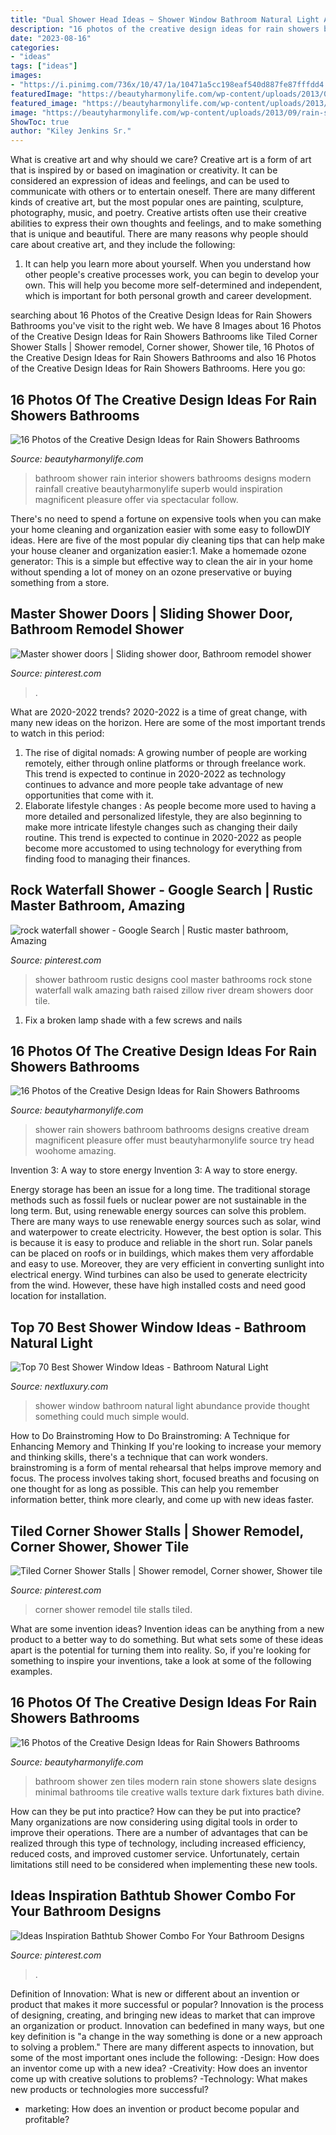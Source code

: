 ```yaml
---
title: "Dual Shower Head Ideas ~ Shower Window Bathroom Natural Light Abundance Provide Thought Something Could Much Simple Would"
description: "16 photos of the creative design ideas for rain showers bathrooms"
date: "2023-08-16"
categories:
- "ideas"
tags: ["ideas"]
images:
- "https://i.pinimg.com/736x/10/47/1a/10471a5cc198eaf540d887fe87fffdd4.jpg"
featuredImage: "https://beautyharmonylife.com/wp-content/uploads/2013/09/shower-head-rain-52059-4275855-800x1200.jpg"
featured_image: "https://beautyharmonylife.com/wp-content/uploads/2013/09/thumbs_351076_0_8-5120-modern-bathroom.jpg"
image: "https://beautyharmonylife.com/wp-content/uploads/2013/09/rain-shower29ui.jpg"
ShowToc: true
author: "Kiley Jenkins Sr."
---
```



What is creative art and why should we care?
Creative art is a form of art that is inspired by or based on imagination or creativity. It can be considered an expression of ideas and feelings, and can be used to communicate with others or to entertain oneself. There are many different kinds of creative art, but the most popular ones are painting, sculpture, photography, music, and poetry. Creative artists often use their creative abilities to express their own thoughts and feelings, and to make something that is unique and beautiful. There are many reasons why people should care about creative art, and they include the following: 
1) It can help you learn more about yourself. When you understand how other people's creative processes work, you can begin to develop your own. This will help you become more self-determined and independent, which is important for both personal growth and career development.

	

		
searching about 16 Photos of the Creative Design Ideas for Rain Showers Bathrooms you've visit to the right web. We have 8 Images about 16 Photos of the Creative Design Ideas for Rain Showers Bathrooms like Tiled Corner Shower Stalls | Shower remodel, Corner shower, Shower tile, 16 Photos of the Creative Design Ideas for Rain Showers Bathrooms and also 16 Photos of the Creative Design Ideas for Rain Showers Bathrooms. Here you go:
		
    
## 16 Photos Of The Creative Design Ideas For Rain Showers Bathrooms

<img loading=lazy src="https://beautyharmonylife.com/wp-content/uploads/2013/09/rain-shower29ui.jpg" onerror="this.onerror=null;this.src='https://tse4.mm.bing.net/th?id=OIP.CYdlpiX1x2iXnGiAIr9IiwHaJ4&amp;pid=15.1';" alt="16 Photos of the Creative Design Ideas for Rain Showers Bathrooms">

_Source: beautyharmonylife.com_

>bathroom shower rain interior showers bathrooms designs modern rainfall creative beautyharmonylife superb would inspiration magnificent pleasure offer via spectacular follow. 

	

There's no need to spend a fortune on expensive tools when you can make your home cleaning and organization easier with some easy to followDIY ideas. Here are five of the most popular diy cleaning tips that can help make your house cleaner and organization easier:1. Make a homemade ozone generator: This is a simple but effective way to clean the air in your home without spending a lot of money on an ozone preservative or buying something from a store.

    
## Master Shower Doors | Sliding Shower Door, Bathroom Remodel Shower

<img loading=lazy src="https://i.pinimg.com/736x/10/47/1a/10471a5cc198eaf540d887fe87fffdd4.jpg" onerror="this.onerror=null;this.src='https://tse1.mm.bing.net/th?id=OIP.nfJhGEi4ooogC8OQqhTNogHaJ3&amp;pid=15.1';" alt="Master shower doors | Sliding shower door, Bathroom remodel shower">

_Source: pinterest.com_

>. 

	

What are 2020-2022 trends?
2020-2022 is a time of great change, with many new ideas on the horizon. Here are some of the most important trends to watch in this period: 
1. The rise of digital nomads: A growing number of people are working remotely, either through online platforms or through freelance work. This trend is expected to continue in 2020-2022 as technology continues to advance and more people take advantage of new opportunities that come with it. 
2. Elaborate lifestyle changes : As people become more used to having a more detailed and personalized lifestyle, they are also beginning to make more intricate lifestyle changes such as changing their daily routine. This trend is expected to continue in 2020-2022 as people become more accustomed to using technology for everything from finding food to managing their finances. 

    
## Rock Waterfall Shower - Google Search | Rustic Master Bathroom, Amazing

<img loading=lazy src="https://i.pinimg.com/736x/ea/7d/d5/ea7dd54aa1445c5a7efa4ef3d4983843--rustic-master-bathroom-master-bathrooms.jpg" onerror="this.onerror=null;this.src='https://tse3.mm.bing.net/th?id=OIP.jlnrk937rPNK5hfcy2S3vwHaLH&amp;pid=15.1';" alt="rock waterfall shower - Google Search | Rustic master bathroom, Amazing">

_Source: pinterest.com_

>shower bathroom rustic designs cool master bathrooms rock stone waterfall walk amazing bath raised zillow river dream showers door tile. 

	

1. Fix a broken lamp shade with a few screws and nails

    
## 16 Photos Of The Creative Design Ideas For Rain Showers Bathrooms

<img loading=lazy src="https://beautyharmonylife.com/wp-content/uploads/2013/09/shower-head-rain-52059-4275855-800x1200.jpg" onerror="this.onerror=null;this.src='https://tse1.mm.bing.net/th?id=OIP.4ZGaiiuUTx8cvmV2fAZyNwHaLH&amp;pid=15.1';" alt="16 Photos of the Creative Design Ideas for Rain Showers Bathrooms">

_Source: beautyharmonylife.com_

>shower rain showers bathroom bathrooms designs creative dream magnificent pleasure offer must beautyharmonylife source try head woohome amazing. 

	

Invention 3: A way to store energy
Invention 3: A way to store energy. 

Energy storage has been an issue for a long time. The traditional storage methods such as fossil fuels or nuclear power are not sustainable in the long term. 
But, using renewable energy sources can solve this problem. 
There are many ways to use renewable energy sources such as solar, wind and waterpower to create electricity. However, the best option is solar. This is because it is easy to produce and reliable in the short run. 
Solar panels can be placed on roofs or in buildings, which makes them very affordable and easy to use. Moreover, they are very efficient in converting sunlight into electrical energy. 
 Wind turbines can also be used to generate electricity from the wind. However, these have high installed costs and need good location for installation.

    
## Top 70 Best Shower Window Ideas - Bathroom Natural Light

<img loading=lazy src="http://nextluxury.com/wp-content/uploads/interior-designs-shower-window.jpg" onerror="this.onerror=null;this.src='https://tse3.mm.bing.net/th?id=OIP.laNwKhYPIN9CmNiEO0DpiwAAAA&amp;pid=15.1';" alt="Top 70 Best Shower Window Ideas - Bathroom Natural Light">

_Source: nextluxury.com_

>shower window bathroom natural light abundance provide thought something could much simple would. 

	

How to Do Brainstroming
How to Do Brainstroming: A Technique for Enhancing Memory and Thinking
If you're looking to increase your memory and thinking skills, there's a technique that can work wonders. brainstroming is a form of mental rehearsal that helps improve memory and focus. The process involves taking short, focused breaths and focusing on one thought for as long as possible. This can help you remember information better, think more clearly, and come up with new ideas faster.

    
## Tiled Corner Shower Stalls | Shower Remodel, Corner Shower, Shower Tile

<img loading=lazy src="https://i.pinimg.com/736x/4d/42/04/4d42049741c2f2eb768baaef47d7f487.jpg" onerror="this.onerror=null;this.src='https://tse2.mm.bing.net/th?id=OIP.hItrm6-ofNH86UBz5ubqxQHaLH&amp;pid=15.1';" alt="Tiled Corner Shower Stalls | Shower remodel, Corner shower, Shower tile">

_Source: pinterest.com_

>corner shower remodel tile stalls tiled. 

	

What are some invention ideas?
Invention ideas can be anything from a new product to a better way to do something. But what sets some of these ideas apart is the potential for turning them into reality. So, if you're looking for something to inspire your inventions, take a look at some of the following examples.

    
## 16 Photos Of The Creative Design Ideas For Rain Showers Bathrooms

<img loading=lazy src="https://beautyharmonylife.com/wp-content/uploads/2013/09/thumbs_351076_0_8-5120-modern-bathroom.jpg" onerror="this.onerror=null;this.src='https://tse1.mm.bing.net/th?id=OIP.6s2HOfAKOXr0unBbPyaw5gHaLJ&amp;pid=15.1';" alt="16 Photos of the Creative Design Ideas for Rain Showers Bathrooms">

_Source: beautyharmonylife.com_

>bathroom shower zen tiles modern rain stone showers slate designs minimal bathrooms tile creative walls texture dark fixtures bath divine. 

	

How can they be put into practice?
How can they be put into practice? Many organizations are now considering using digital tools in order to improve their operations.  There are a number of advantages that can be realized through this type of technology, including increased efficiency, reduced costs, and improved customer service. Unfortunately, certain limitations still need to be considered when implementing these new tools.

    
## Ideas Inspiration Bathtub Shower Combo For Your Bathroom Designs

<img loading=lazy src="https://i.pinimg.com/564x/b5/92/47/b59247731020c9c479593cb9ac36dd05--bathroom-layout-bathroom-designs.jpg?b=t" onerror="this.onerror=null;this.src='https://tse2.mm.bing.net/th?id=OIP.l_k5frhE8nI_uDNyrIjz4wHaLV&amp;pid=15.1';" alt="Ideas Inspiration Bathtub Shower Combo For Your Bathroom Designs">

_Source: pinterest.com_

>. 

	

Definition of Innovation: What is new or different about an invention or product that makes it more successful or popular?
Innovation is the process of designing, creating, and bringing new ideas to market that can improve an organization or product. Innovation can bedefined in many ways, but one key definition is "a change in the way something is done or a new approach to solving a problem." 
There are many different aspects to innovation, but some of the most important ones include the following: 
-Design: How does an inventor come up with a new idea? 
-Creativity: How does an inventor come up with creative solutions to problems? 
-Technology: What makes new products or technologies more successful? 
- marketing: How does an invention or product become popular and profitable?

